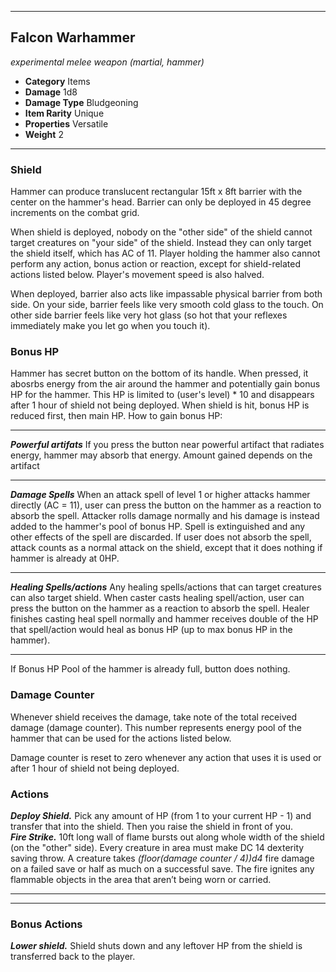 ___
## Falcon Warhammer
*experimental melee weapon (martial, hammer)*
- **Category** Items
- **Damage** 1d8
- **Damage Type** Bludgeoning
- **Item Rarity** Unique
- **Properties** Versatile
- **Weight** 2
___
### Shield
Hammer can produce translucent rectangular 15ft x 8ft barrier with the center on the hammer's head. Barrier can only be deployed in 45 degree increments on the combat grid.

When shield is deployed, nobody on the "other side" of the shield cannot target creatures on "your side" of the shield. Instead they can only target the shield itself, which has AC of 11. Player holding the hammer also cannot perform any action, bonus action or reaction, except for shield-related actions listed below. Player's movement speed is also halved.

When deployed, barrier also acts like impassable physical barrier from both side. On your side, barrier feels like very smooth cold glass to the touch. On other side barrier feels like very hot glass (so hot that your reflexes immediately make you let go when you touch it).

### Bonus HP
Hammer has secret button on the bottom of its handle. When pressed, it abosrbs energy from the air around the hammer and potentially gain bonus HP for the hammer. This HP is limited to (user's level) * 10 and disappears after 1 hour of shield not being deployed. When shield is hit, bonus HP is reduced first, then main HP. How to gain bonus HP:
___
***Powerful artifats*** If you press the button near powerful artifact that radiates energy, hammer may absorb that energy. Amount gained depends on the artifact
___
***Damage Spells*** When an attack spell of level 1 or higher attacks hammer directly (AC = 11), user can press the button on the hammer as a reaction to absorb the spell. Attacker rolls damage normally and his damage is instead added to the hammer's pool of bonus HP. Spell is extinguished and any other effects of the spell are discarded. If user does not absorb the spell, attack counts as a normal attack on the shield, except that it does nothing if hammer is already at 0HP.
___
***Healing Spells/actions*** Any healing spells/actions that can target creatures can also target shield. When caster casts healing spell/action, user can press the button on the hammer as a reaction to absorb the spell. Healer finishes casting heal spell normally and hammer receives double of the HP that spell/action would heal as bonus HP (up to max bonus HP in the hammer).
___
If Bonus HP Pool of the hammer is already full, button does nothing.
### Damage Counter

Whenever shield receives the damage, take note of the total received damage (damage counter). This number represents energy pool of the hammer that can be used for the actions listed below.

Damage counter is reset to zero whenever any action that uses it is used or after 1 hour of shield not being deployed.

### Actions
***Deploy Shield.*** Pick any amount of HP (from 1 to your current HP - 1) and transfer that into the shield. Then you raise the shield in front of you.   
***Fire Strike.*** 10ft long wall of flame bursts out along whole width of the shield (on the "other" side). Every creature in area must make DC 14 dexterity saving throw. A creature takes *(floor(damage counter / 4))d4* fire damage on a failed save or half as much on a successful save. The fire ignites any flammable objects in the area that aren’t being worn or carried.
___
___
### Bonus Actions
***Lower shield.*** Shield shuts down and any leftover HP from the shield is transferred back to the player.